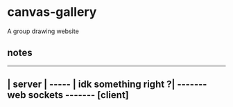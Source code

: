 # canvas-gallery
A group drawing website

## notes

 --------
| server | ----- | idk something right ?| ------- web sockets ------- [client]
 --------



